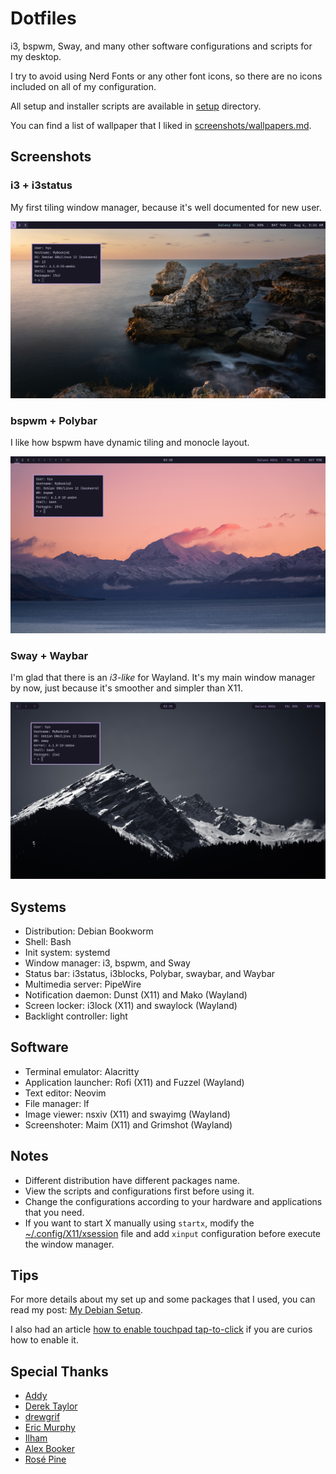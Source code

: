 # Dotfiles

i3, bspwm, Sway, and many other software configurations and scripts for my desktop.

I try to avoid using Nerd Fonts or any other font icons, so there are no icons
included on all of my configuration.

All setup and installer scripts are available in [setup](setup/) directory.

You can find a list of wallpaper that I liked in
[screenshots/wallpapers.md](screenshots/wallpapers.md).

## Screenshots

### i3 + i3status

My first tiling window manager, because it's well documented for new user.

![i3 with i3status](screenshots/i3.png)

### bspwm + Polybar

I like how bspwm have dynamic tiling and monocle layout.

![bspwm with Polybar](screenshots/bspwm.png)

### Sway + Waybar

I'm glad that there is an _i3-like_ for Wayland. It's my main window
manager by now, just because it's smoother and simpler than X11.

![Sway with Waybar](screenshots/sway.png)

## Systems

- Distribution: Debian Bookworm
- Shell: Bash
- Init system: systemd
- Window manager: i3, bspwm, and Sway
- Status bar: i3status, i3blocks, Polybar, swaybar, and Waybar
- Multimedia server: PipeWire
- Notification daemon: Dunst (X11) and Mako (Wayland)
- Screen locker: i3lock (X11) and swaylock (Wayland)
- Backlight controller: light

## Software

- Terminal emulator: Alacritty
- Application launcher: Rofi (X11) and Fuzzel (Wayland)
- Text editor: Neovim
- File manager: lf
- Image viewer: nsxiv (X11) and swayimg (Wayland)
- Screenshoter: Maim (X11) and Grimshot (Wayland)

## Notes

- Different distribution have different packages name.
- View the scripts and configurations first before using it.
- Change the configurations according to your hardware and applications that
  you need.
- If you want to start X manually using `startx`, modify the
  [~/.config/X11/xsession](.config/X11/xsession) file and add `xinput`
  configuration before execute the window manager.

## Tips

For more details about my set up and some packages that I used, you can read
my post:
[My Debian Setup](https://wahyuwiyoko.github.io/blog/linux/my-debian-setup-with-i3wm/).

I also had an article
[how to enable touchpad tap-to-click](https://wahyuwiyoko.github.io/blog/linux/enable-touchpad-tap-to-click/)
if you are curios how to enable it.

## Special Thanks

- [Addy](https://github.com/addy-dclxvi)
- [Derek Taylor](https://gitlab.com/dwt1)
- [drewgrif](https://github.com/drewgrif)
- [Eric Murphy](https://github.com/ericmurphyxyz)
- [Ilham](https://github.com/ilhamisbored)
- [Alex Booker](https://github.com/bookercodes)
- [Rosé Pine](https://rosepinetheme.com/)
